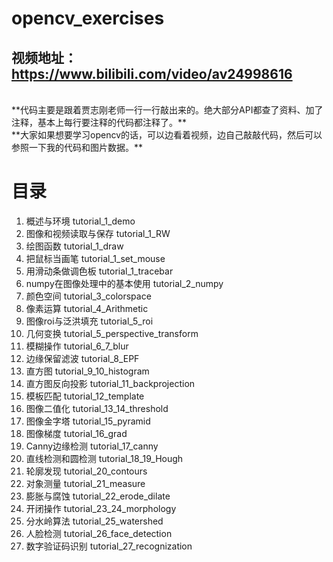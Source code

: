 # opencv_exercises
## 视频地址：https://www.bilibili.com/video/av24998616
</br>
**代码主要是跟着贾志刚老师一行一行敲出来的。绝大部分API都查了资料、加了注释，基本上每行要注释的代码都注释了。**
</br>
**大家如果想要学习opencv的话，可以边看着视频，边自己敲敲代码，然后可以参照一下我的代码和图片数据。**

# 目录
1. 概述与环境  tutorial_1_demo
2. 图像和视频读取与保存  tutorial_1_RW
3. 绘图函数  tutorial_1_draw
4. 把鼠标当画笔  tutorial_1_set_mouse
5. 用滑动条做调色板  tutorial_1_tracebar
6. numpy在图像处理中的基本使用  tutorial_2_numpy
7. 颜色空间  tutorial_3_colorspace
8. 像素运算  tutorial_4_Arithmetic
9. 图像roi与泛洪填充  tutorial_5_roi
10. 几何变换  tutorial_5_perspective_transform
11. 模糊操作  tutorial_6_7_blur
12. 边缘保留滤波  tutorial_8_EPF
13. 直方图  tutorial_9_10_histogram
14. 直方图反向投影  tutorial_11_backprojection
15. 模板匹配  tutorial_12_template
16. 图像二值化  tutorial_13_14_threshold
17. 图像金字塔  tutorial_15_pyramid
18. 图像梯度  tutorial_16_grad
19. Canny边缘检测  tutorial_17_canny
20. 直线检测和圆检测  tutorial_18_19_Hough
21. 轮廓发现  tutorial_20_contours
22. 对象测量  tutorial_21_measure
23. 膨胀与腐蚀  tutorial_22_erode_dilate
24. 开闭操作  tutorial_23_24_morphology
25. 分水岭算法  tutorial_25_watershed
26. 人脸检测  tutorial_26_face_detection
27. 数字验证码识别  tutorial_27_recognization
